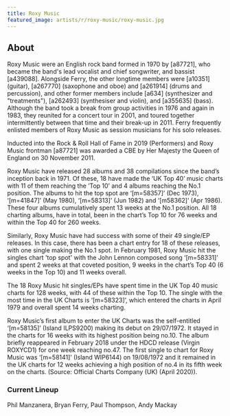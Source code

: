 ```yaml
---
title: Roxy Music
featured_image: artists/r/roxy-music/roxy-music.jpg
---
```

## About

Roxy Music were an English rock band formed in 1970 by [a87721], who became the band's lead vocalist and chief songwriter, and bassist [a439088]. Alongside Ferry, the other longtime members were [a10351] (guitar), [a267770] (saxophone and oboe) and [a261914] (drums and percussion), and other former members include [a634] (synthesizer and "treatments"), [a262493] (synthesiser and violin), and [a355635] (bass). Although the band took a break from group activities in 1976 and again in 1983, they reunited for a concert tour in 2001, and toured together intermittently between that time and their break-up in 2011. Ferry frequently enlisted members of Roxy Music as session musicians for his solo releases.

Inducted into the Rock & Roll Hall of Fame in 2019 (Performers) and Roxy Music frontman [a87721] was awarded a CBE by Her Majesty the Queen of England on 30 November 2011.

Roxy Music have released 28 albums and 38 compilations since the band’s inception back in 1971. Of these, 18 have made the ‘UK Top 40’ music charts with 11 of them reaching the ‘Top 10’ and 4 albums reaching the No.1 position. The albums to hit the top spot are ‘[m=58357]’ (Dec 1973), ‘[m=41847]’ (May 1980), ‘[m=58313]’ (Jun 1982) and ‘[m58362]’ (Apr 1986). These four albums cumulatively spent 13 weeks at the No.1 position. All 18 charting albums, have in total, been in the chart’s Top 10 for 76 weeks and within the Top 40 for 260 weeks.

Similarly, Roxy Music have had success with some of their 49 single/EP releases. In this case, there has been a chart entry for 18 of these releases, with one single making the No.1 spot. In February 1981, Roxy Music hit the singles chart 'top spot' with the John Lennon composed song ‘[m=58331]’ and spent 2 weeks at that coveted position, 9 weeks in the chart’s Top 40 (6 weeks in the Top 10) and 11 weeks overall.

The 18 Roxy Music hit singles/EPs have spent time in the UK Top 40 music charts for 128 weeks, with 44 of these within the Top 10. The single with the most time in the UK Charts is ‘[m=58323]’, which entered the charts in April 1979 and overall spent 14 weeks charting.

Roxy Music’s first album to enter the UK Charts was the self-entitled ‘[m=58135]’ (Island ILPS9200) making its debut on 29/07/1972.  It stayed in the charts for 16 weeks with its highest position being no.10. The album briefly reappeared in February 2018 under the HDCD release (Virgin ROXYCD1) for one week reaching no.47. The first single to chart for Roxy Music was ‘[m=58141]’ (Island WIP6144) on 19/08/1972 and it remained in the UK charts for 12 weeks achieving a high position of no.4 in its fifth week on the charts. (Source: Official Charts Company (UK) (April 2020)).

### Current Lineup

Phil Manzanera, Bryan Ferry, Paul Thompson, Andy Mackay

